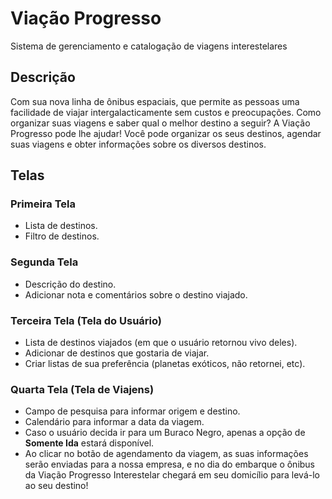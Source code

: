 # Viação Progresso
Sistema de gerenciamento e catalogação de viagens interestelares

## Descrição
Com sua nova linha de ônibus espaciais, que permite as pessoas uma facilidade de viajar intergalacticamente sem custos e preocupações. Como organizar suas viagens e saber qual o melhor destino a seguir? A Viação Progresso pode lhe ajudar! Você pode organizar os seus destinos, agendar suas viagens e obter informações sobre os diversos destinos.

## Telas

### Primeira Tela 
    
- Lista de destinos.
- Filtro de destinos.

### Segunda Tela

- Descrição do destino.
- Adicionar nota e comentários sobre o destino viajado.

### Terceira Tela (Tela do Usuário)
    
- Lista de destinos viajados (em que o usuário retornou vivo deles).
- Adicionar de destinos que gostaria de viajar.
- Criar listas de sua preferência (planetas exóticos, não retornei, etc).

### Quarta Tela (Tela de Viajens)

- Campo de pesquisa para informar origem e destino.
- Calendário para informar a data da viagem.
- Caso o usuário decida ir para um Buraco Negro, apenas a opção de **Somente Ida** estará disponível.
- Ao clicar no botão de agendamento da viagem, as suas informações serão enviadas para a nossa empresa, e no dia do embarque o ônibus da Viação Progresso Interestelar chegará em seu domicílio para levá-lo ao seu destino!
    

                                                                                                                                                                                                                                                                                                                                                                                                                                                      
